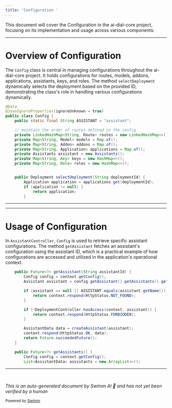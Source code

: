 ```yaml
---
title: 'Configuration '
---
```

This document will cover the Configuration in the ai-dial-core project, focusing on its implementation and usage across various components:

<SwmSnippet path="/src/main/java/com/epam/aidial/core/config/Config.java" line="10">

---

# Overview of Configuration

The `Config` class is central in managing configurations throughout the ai-dial-core project. It holds configurations for routes, models, addons, applications, assistants, keys, and roles. The method `selectDeployment` dynamically selects the deployment based on the provided ID, demonstrating the class's role in handling various configurations dynamically.

```java
@Data
@JsonIgnoreProperties(ignoreUnknown = true)
public class Config {
    public static final String ASSISTANT = "assistant";

    // maintain the order of routes defined in the config
    private LinkedHashMap<String, Route> routes = new LinkedHashMap<>();
    private Map<String, Model> models = Map.of();
    private Map<String, Addon> addons = Map.of();
    private Map<String, Application> applications = Map.of();
    private Assistants assistant = new Assistants();
    private Map<String, Key> keys = new HashMap<>();
    private Map<String, Role> roles = new HashMap<>();


    public Deployment selectDeployment(String deploymentId) {
        Application application = applications.get(deploymentId);
        if (application != null) {
            return application;
        }

```

---

</SwmSnippet>

<SwmSnippet path="/src/main/java/com/epam/aidial/core/controller/AssistantController.java" line="22">

---

# Usage of Configuration

In `AssistantController`, `Config` is used to retrieve specific assistant configurations. The method `getAssistant` fetches an assistant's configuration using the assistant ID, which is a practical example of how configurations are accessed and utilized in the application's operational context.

```java
    public Future<?> getAssistant(String assistantId) {
        Config config = context.getConfig();
        Assistant assistant = config.getAssistant().getAssistants().get(assistantId);

        if (assistant == null || ASSISTANT.equals(assistant.getName())) {
            return context.respond(HttpStatus.NOT_FOUND);
        }

        if (!DeploymentController.hasAccess(context, assistant)) {
            return context.respond(HttpStatus.FORBIDDEN);
        }

        AssistantData data = createAssistant(assistant);
        context.respond(HttpStatus.OK, data);
        return Future.succeededFuture();
    }

    public Future<?> getAssistants() {
        Config config = context.getConfig();
        List<AssistantData> assistants = new ArrayList<>();
```

---

</SwmSnippet>

&nbsp;

*This is an auto-generated document by Swimm AI 🌊 and has not yet been verified by a human*

<SwmMeta version="3.0.0" repo-id="Z2l0aHViJTNBJTNBYWktZGlhbC1jb3JlJTNBJTNBc3dpbW1pbw==" repo-name="ai-dial-core"><sup>Powered by [Swimm](/)</sup></SwmMeta>
